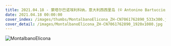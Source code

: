 ```yaml
---
title: 2021.04.18 - 蒙塔尔巴诺埃利科纳，意大利西西里岛 (© Antonino Bartuccio/SOPA Collection/Offset by Shutterstock)
date: 2021.04.18 00:00:00
cover_index: /images/thumbs/MontalbanoElicona_ZH-CN7061762890_533x300.jpg
cover_detail: /images/MontalbanoElicona_ZH-CN7061762890_1920x1080.jpg
---
```


![MontalbanoElicona](/images/MontalbanoElicona_ZH-CN7061762890_1920x1080.jpg)
